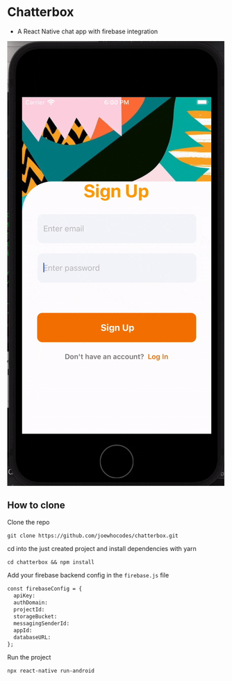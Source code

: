 # Chatterbox

- A React Native chat app with firebase integration 

<img src="https://github.com/joewhocodes/readme-assets/blob/main/project_images/chatterbox.gif" alt="Chatterbox gif" />


## How to clone

Clone the repo
```
git clone https://github.com/joewhocodes/chatterbox.git
```

cd into the just created project and install dependencies with yarn
```
cd chatterbox && npm install
```

Add your firebase backend config in the `firebase.js` file
```
const firebaseConfig = {
  apiKey:
  authDomain:
  projectId: 
  storageBucket: 
  messagingSenderId: 
  appId: 
  databaseURL: 
};
```

Run the project
```
npx react-native run-android
```
